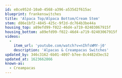 ```yaml
---
id: e8ce952d-10a0-4568-a396-a535d2f615ac
blueprint: frankenswitches
title: 'Alpaca Top/Alpaca Bottom/Cream Stem'
stem: d86e1bf2-4845-425c-9f2d-dc764b3be44a
housing_top: a89efd99-f022-46d4-a719-02403067915f
housing_bottom: a89efd99-f022-46d4-a719-02403067915f
videos:
  -
    item_url: 'youtube.com/watch?v=nIhfsWMY-j0'
    description: 'Alpacas & Creampacas Switches'
updated_by: 346c3162-6b01-4097-b7ee-8c4482d3ec52
updated_at: 1623662866
known-as:
  - Creampacas
---
```

